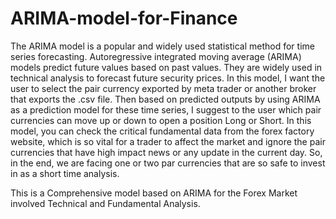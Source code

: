 # ARIMA-model-for-Finance
The ARIMA model is a popular and widely used statistical method for time series forecasting.
Autoregressive integrated moving average (ARIMA) models predict future values based on past values. They are widely used in technical analysis to forecast future security prices.
In this model, I want the user to select the pair currency exported by meta trader or another broker that exports the .csv file.
Then based on predicted outputs by using ARIMA as a prediction model for these time series, I suggest to the user which pair currencies can move up or down to open a position Long or Short. In this model, you can check the critical fundamental data from the forex factory website, which is so vital for a trader to affect the market and ignore the pair currencies that have high impact news or any update in the current day. So, in the end, we are facing one or two par currencies that are so safe to invest in as a short time analysis.

This is a Comprehensive model based on ARIMA for the Forex Market involved Technical and Fundamental Analysis.
